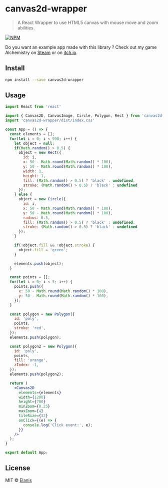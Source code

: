 # canvas2d-wrapper

> A React Wrapper to use HTML5 canvas with mouse move and zoom abilities.

[![NPM](https://img.shields.io/npm/v/canvas2d-wrapper.svg)](https://www.npmjs.com/package/canvas2d-wrapper)

Do you want an example app made with this library ? Check out my game Alchemistry on [Steam](https://store.steampowered.com/app/1730540/Alchemistry/) or on [itch.io](https://elanis.itch.io/alchemistry).

## Install

```bash
npm install --save canvas2d-wrapper
```

## Usage

```jsx
import React from 'react'

import { Canvas2D, CanvasImage, Circle, Polygon, Rect } from 'canvas2d-wrapper'
import 'canvas2d-wrapper/dist/index.css'

const App = () => {
  const elements = [];
  for(let i = 0; i < 998; i++) {
    let object = null;
    if(Math.random() > 0.5) {
      object = new Rect({
        id: i,
        x: 50 - Math.round(Math.random() * 100),
        y: 50 - Math.round(Math.random() * 100),
        width: 1,
        height: 1,
        fill: (Math.random() > 0.5) ? 'black' : undefined,
        stroke: (Math.random() > 0.5) ? 'black' : undefined
      });
    } else {
      object = new Circle({
        id: i,
        x: 50 - Math.round(Math.random() * 100),
        y: 50 - Math.round(Math.random() * 100),
        radius: 0.5,
        fill: (Math.random() > 0.5) ? 'black' : undefined,
        stroke: (Math.random() > 0.5) ? 'black' : undefined
      });
    }

    if(!object.fill && !object.stroke) {
      object.fill = 'green';
    }

    elements.push(object);
  }

  const points = [];
  for(let i = 0; i < 5; i++) {
    points.push({
      x: 50 - Math.round(Math.random() * 100),
      y: 50 - Math.round(Math.random() * 100),
    });
  }

  const polygon = new Polygon({
    id: 'poly',
    points,
    stroke: 'red',
  });
  elements.push(polygon);

  const polygon2 = new Polygon({
    id: 'poly',
    points,
    fill: 'orange',
    zIndex: -1,
  });
  elements.push(polygon2);

  return (
    <Canvas2D 
      elements={elements}
      width={1200}
      height={700}
      minZoom={0.25}
      maxZoom={4}
      tileSize={32}
      onClick={(e) => {
        console.log('Click event:', e);
      }}
    />
  );
}

export default App;
```

## License

MIT © [Elanis](https://github.com/Elanis)
